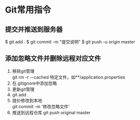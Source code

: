# Git常用指令

## 提交并推送到服务器

$ git add .
$ git commit -m "提交说明"
$ git push -u origin master

## 添加忽略文件并删除远程对应文件

1. 移除git管理  
git rm -r --cached 特定文件，如**/application.properties
2. 在.gitignore中添加忽略
3. 更新git管理  
4. git add .
5. 提价修改到本地  
git commit -m '修改忽略文件'
6. 推送到远程仓库
git push original master
